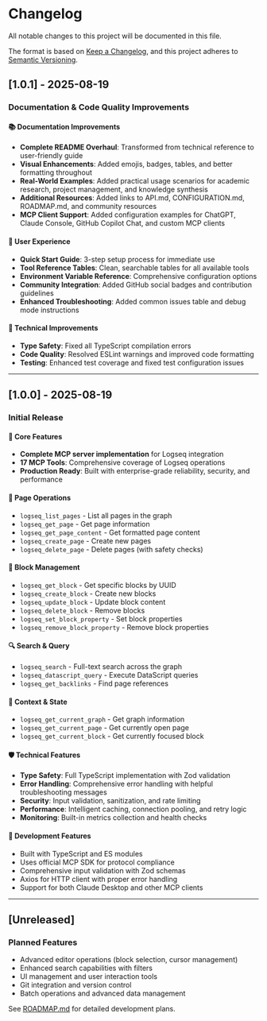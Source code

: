 # Changelog

All notable changes to this project will be documented in this file.

The format is based on [Keep a Changelog](https://keepachangelog.com/en/1.0.0/),
and this project adheres to [Semantic Versioning](https://semver.org/spec/v2.0.0.html).

## [1.0.1] - 2025-08-19

### Documentation & Code Quality Improvements

#### 📚 Documentation Improvements

- **Complete README Overhaul**: Transformed from technical reference to user-friendly guide
- **Visual Enhancements**: Added emojis, badges, tables, and better formatting throughout
- **Real-World Examples**: Added practical usage scenarios for academic research, project management, and knowledge synthesis
- **Additional Resources**: Added links to API.md, CONFIGURATION.md, ROADMAP.md, and community resources
- **MCP Client Support**: Added configuration examples for ChatGPT, Claude Console, GitHub Copilot Chat, and custom MCP clients

#### 🎯 User Experience

- **Quick Start Guide**: 3-step setup process for immediate use
- **Tool Reference Tables**: Clean, searchable tables for all available tools
- **Environment Variable Reference**: Comprehensive configuration options
- **Community Integration**: Added GitHub social badges and contribution guidelines
- **Enhanced Troubleshooting**: Added common issues table and debug mode instructions

#### 🔧 Technical Improvements

- **Type Safety**: Fixed all TypeScript compilation errors
- **Code Quality**: Resolved ESLint warnings and improved code formatting
- **Testing**: Enhanced test coverage and fixed test configuration issues

---

## [1.0.0] - 2025-08-19

### Initial Release

#### 🚀 Core Features

- **Complete MCP server implementation** for Logseq integration
- **17 MCP Tools**: Comprehensive coverage of Logseq operations
- **Production Ready**: Built with enterprise-grade reliability, security, and performance

#### 📝 Page Operations

- `logseq_list_pages` - List all pages in the graph
- `logseq_get_page` - Get page information
- `logseq_get_page_content` - Get formatted page content
- `logseq_create_page` - Create new pages
- `logseq_delete_page` - Delete pages (with safety checks)

#### 🧱 Block Management

- `logseq_get_block` - Get specific blocks by UUID
- `logseq_create_block` - Create new blocks
- `logseq_update_block` - Update block content
- `logseq_delete_block` - Remove blocks
- `logseq_set_block_property` - Set block properties
- `logseq_remove_block_property` - Remove block properties

#### 🔍 Search & Query

- `logseq_search` - Full-text search across the graph
- `logseq_datascript_query` - Execute DataScript queries
- `logseq_get_backlinks` - Find page references

#### 🎯 Context & State

- `logseq_get_current_graph` - Get graph information
- `logseq_get_current_page` - Get currently open page
- `logseq_get_current_block` - Get currently focused block

#### 🛡️ Technical Features

- **Type Safety**: Full TypeScript implementation with Zod validation
- **Error Handling**: Comprehensive error handling with helpful troubleshooting messages
- **Security**: Input validation, sanitization, and rate limiting
- **Performance**: Intelligent caching, connection pooling, and retry logic
- **Monitoring**: Built-in metrics collection and health checks

#### 🔧 Development Features

- Built with TypeScript and ES modules
- Uses official MCP SDK for protocol compliance
- Comprehensive input validation with Zod schemas
- Axios for HTTP client with proper error handling
- Support for both Claude Desktop and other MCP clients

---

## [Unreleased]

### Planned Features

- Advanced editor operations (block selection, cursor management)
- Enhanced search capabilities with filters
- UI management and user interaction tools
- Git integration and version control
- Batch operations and advanced data management

See [ROADMAP.md](ROADMAP.md) for detailed development plans.
